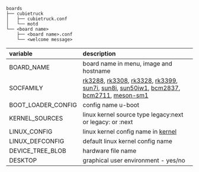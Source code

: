 ```
boards
├── cubietruck
│   ├── cubietruck.conf
│   └── motd
└── <board name>
    ├── <board name>.conf
    └── <welcome message>
```


| variable             | description          |
| :------------------- | :------------------- |
| BOARD_NAME           | board name in menu, image and hostname |
| SOCFAMILY            | [rk3288](../sources/rk3288.conf), [rk3308](../sources/rk3308.conf), [rk3328](../sources/rk3328.conf), [rk3399](../sources/rk3339.conf), [sun7i](../sources/sun7i.conf), [sun8i](../sources/sun8i.conf), [sun50iw1](../sources/sun50iw1.conf), [bcm2837](../sources/bcm2837.conf), [bcm2711](../sources/bcm2711.conf), [meson-sm1](../sources/meson-sm1.conf) |
| BOOT_LOADER_CONFIG   | config name u-boot |
| KERNEL_SOURCES       | linux kernel source type legacy:next or legacy: or :next |
| LINUX_CONFIG         | linux kernel config name in [kernel](../kernel) |
| LINUX_DEFCONFIG      | default linux kernel config name |
| DEVICE_TREE_BLOB     | hardware file name |
| DESKTOP              | graphical user environment - yes/no |
